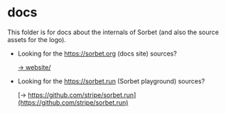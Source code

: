 # docs

This folder is for docs about the internals of Sorbet (and also the source
assets for the logo).

- Looking for the <https://sorbet.org> (docs site) sources?

  [→ website/](../website)

- Looking for the <https://sorbet.run> (Sorbet playground) sources?

  [→ https://github.com/stripe/sorbet.run](https://github.com/stripe/sorbet.run)
